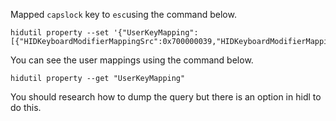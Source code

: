 Mapped `capslock` key to `esc`using the command below.
```shell
hidutil property --set '{"UserKeyMapping":[{"HIDKeyboardModifierMappingSrc":0x700000039,"HIDKeyboardModifierMappingDst":0x700000029}]}'
```

You can see the user mappings using the command below.
```shell
hidutil property --get "UserKeyMapping"
```

You should research how to dump the query but there is an option in hidl to do this.
